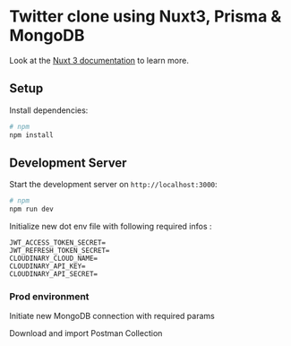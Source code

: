 # Twitter clone using Nuxt3, Prisma & MongoDB

Look at the [Nuxt 3 documentation](https://nuxt.com/docs/getting-started/introduction) to learn more.

## Setup

Install dependencies:

```bash
# npm
npm install
```

## Development Server

Start the development server on `http://localhost:3000`:

```bash
# npm
npm run dev
```

Initialize new dot env file with following required infos :

```
JWT_ACCESS_TOKEN_SECRET=
JWT_REFRESH_TOKEN_SECRET=
CLOUDINARY_CLOUD_NAME=
CLOUDINARY_API_KEY=
CLOUDINARY_API_SECRET=
```

### Prod environment

Initiate new MongoDB connection with required params

Download and import Postman Collection
